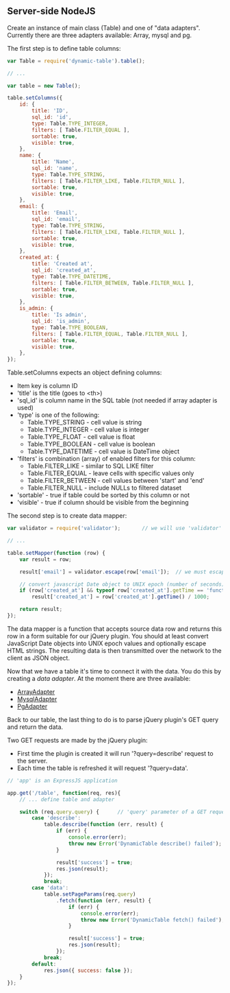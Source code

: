 Server-side NodeJS
------------------

Create an instance of main class (Table) and one of "data adapters".
Currently there are three adapters available: Array, mysql and pg.

The first step is to define table columns:

```javascript
var Table = require('dynamic-table').table();

// ...

var table = new Table();

table.setColumns({
    id: {
        title: 'ID',
        sql_id: 'id',
        type: Table.TYPE_INTEGER,
        filters: [ Table.FILTER_EQUAL ],
        sortable: true,
        visible: true,
    },
    name: {
        title: 'Name',
        sql_id: 'name',
        type: Table.TYPE_STRING,
        filters: [ Table.FILTER_LIKE, Table.FILTER_NULL ],
        sortable: true,
        visible: true,
    },
    email: {
        title: 'Email',
        sql_id: 'email',
        type: Table.TYPE_STRING,
        filters: [ Table.FILTER_LIKE, Table.FILTER_NULL ],
        sortable: true,
        visible: true,
    },
    created_at: {
        title: 'Created at',
        sql_id: 'created_at',
        type: Table.TYPE_DATETIME,
        filters: [ Table.FILTER_BETWEEN, Table.FILTER_NULL ],
        sortable: true,
        visible: true,
    },
    is_admin: {
        title: 'Is admin',
        sql_id: 'is_admin',
        type: Table.TYPE_BOOLEAN,
        filters: [ Table.FILTER_EQUAL, Table.FILTER_NULL ],
        sortable: true,
        visible: true,
    },
});
```

Table.setColumns expects an object defining columns:
* Item key is column ID
* 'title' is the title (goes to &lt;th&gt;)
* 'sql_id' is column name in the SQL table (not needed if array adapter is used)
* 'type' is one of the following:
  * Table.TYPE_STRING - cell value is string
  * Table.TYPE_INTEGER - cell value is integer
  * Table.TYPE_FLOAT - cell value is float
  * Table.TYPE_BOOLEAN - cell value is boolean
  * Table.TYPE_DATETIME - cell value is DateTime object
* 'filters' is combination (array) of enabled filters for this column:
  * Table.FILTER_LIKE - similar to SQL LIKE filter
  * Table.FILTER_EQUAL - leave cells with specific values only
  * Table.FILTER_BETWEEN - cell values between 'start' and 'end'
  * Table.FILTER_NULL - include NULLs to filtered dataset
* 'sortable' - true if table could be sorted by this column or not
* 'visible' - true if column should be visible from the beginning

The second step is to create data mapper:

```javascript
var validator = require('validator');       // we will use 'validator' npm package to escape HTML strings

// ...

table.setMapper(function (row) {
    var result = row;

    result['email'] = validator.escape(row['email']);  // we must escape strings

    // convert javascript Date object to UNIX epoch (number of seconds):
    if (row['created_at'] && typeof row['created_at'].getTime == 'function')
        result['created_at'] = row['created_at'].getTime() / 1000;

    return result;
});
```

The data mapper is a function that accepts source data row and returns this row in a form suitable for our jQuery plugin.
You should at least convert JavaScript Date objects into UNIX epoch values and optionally escape HTML strings.
The resulting data is then transmitted over the network to the client as JSON object.

Now that we have a table it's time to connect it with the data. You do this by creating a *data adapter*. At the moment there are three available:
* [ArrayAdapter](nodejs-array-adapter.md)
* [MysqlAdapter](nodejs-mysql-adapter.md)
* [PgAdapter](nodejs-pg-adapter.md)

Back to our table, the last thing to do is to parse jQuery plugin's GET query and return the data.

Two GET requests are made by the jQuery plugin:
* First time the plugin is created it will run '?query=describe' request to the server.
* Each time the table is refreshed it will request '?query=data'.

```javascript
// 'app' is an ExpressJS application

app.get('/table', function(req, res){
    // ... define table and adapter

    switch (req.query.query) {      // 'query' parameter of a GET request
        case 'describe':
            table.describe(function (err, result) {
                if (err) {
                    console.error(err);
                    throw new Error('DynamicTable describe() failed');
                }

                result['success'] = true;
                res.json(result);
            });
            break;
        case 'data':
            table.setPageParams(req.query)
                .fetch(function (err, result) {
                    if (err) {
                        console.error(err);
                        throw new Error('DynamicTable fetch() failed');
                    }

                    result['success'] = true;
                    res.json(result);
                });
            break;
        default:
            res.json({ success: false });
    }
});
```
